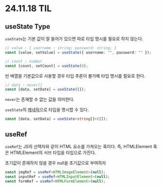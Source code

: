 # 24.11.18 TIL

## useState Type

`useState`는 기본 값이 잘 들어가 있으면 따로 타입 명시를 필요로 하지 않는다.

```ts
// value : { username : string; password: string; }
const [value, setValue] = useState({ username: "", password: "" });

// count : number
const [count, setCount] = useState(0);
```

빈 배열을 기본값으로 사용할 경우 타입 추론이 불가해 타입 명시를 필요로 한다.

```ts
// data : never[]
const [data, setDate] = useState([]);
```

`never`는 존재할 수 없는 값을 의미한다.

`useState`의 [제네릭](./24_11_13.md/#generic)으로 타입을 명시할 수 있다.

```ts
const [data, setData] = useState<string[]>([]);
```

## useRef

`useRef`는 JS의 선택자와 같이 HTML 요소를 가져오는 훅이다. 즉, HTMLElement 혹은 HTMLElement의 서브 타입을 타입으로 가진다.

초기값이 존재하지 않을 경우 null을 초기값으로 부여하자

```ts
const imgRef = useRef<HTMLImageElement>(null);
const inputRef = useRef<HTMLInputElement>(null);
const formRef = useRef<HTMLFormElement>(null);
```
